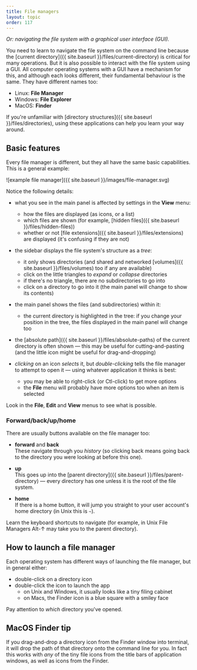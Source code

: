 ```yaml
---
title: File managers
layout: topic
order: 117
---
```


_Or: navigating the file system with a graphical user interface (GUI)._

You need to learn to navigate the file system on the command line because the
[current directory]({{ site.baseurl }}/files/current-directory) is critical for
many operations. But it is also possible to interact with the file system using
a GUI. All computer operating systems with a GUI have a mechanism for this, and
although each looks different, their fundamental behaviour is the same. They
have different names too:

* Linux: **File Manager**
* Windows: **File Explorer**
* MacOS: **Finder**

If you're unfamiliar with [directory structures]({{ site.baseurl }}/files/directories),
using these applications can help you learn your way around.

## Basic features

Every file manager is different, but they all have the same basic capabilities.
This is a general example:

![example file manager]({{ site.baseurl }}/images/file-manager.svg)

Notice the following details:

* what you see in the main panel is affected by settings in the **View**
  menu:
  
  * how the files are displayed (as icons, or a list)
  * which files are shown (for example, [hidden files]({{ site.baseurl }}/files/hidden-files))
  * whether or not [file extensions]({{ site.baseurl }}/files/extensions) are
    displayed (it's confusing if they are not)

* the sidebar displays the file system's structure as a _tree_:

  * it only shows directories (and shared and networked
    [volumes]({{ site.baseurl }}/files/volumes) too if any are available)
  * click on the little triangles to _expand_ or _collapse_ directories
  * if there's no triangle, there are no subdirectories to go into
  * click on a directory to go into it (the main panel will change to show
    its contents)

* the main panel shows the files (and subdirectories) within it:

  * the current directory is highlighted in the tree: if you change your
    position in the tree, the files displayed in the main panel will change too

* the [absolute path]({{ site.baseurl }}/files/absolute-paths) of the current
  directory is often shown — this may be useful for cutting-and-pasting (and
  the little icon might be useful for drag-and-dropping)

* _clicking_ on an icon _selects_ it, but _double-clicking_ tells the file
  manager to attempt to open it — using whatever application it thinks is best:

  * you may be able to right-click (or Ctl-click) to get more options
  * the **File** menu will probably have more options too when an item is
    selected

Look in the **File**, **Edit** and **View** menus to see what is possible.

### Forward/back/up/home

There are usually buttons available on the file manager too:

* **forward** and **back**<br>
  These navigate through you _history_ (so clicking back means going back to
  the directory you were looking at before this one).

* **up**<br>
  This goes up into the
  [parent directory]({{ site.baseurl }}/files/parent-directory) — every
  directory has one unless it is the root of the file system.

* **home**<br>
  If there is a home button, it will jump you straight to your user account's
  home directory (in Unix this is `~`).

Learn the keyboard shortcuts to navigate (for example, in Unix File Managers
Alt-↑ may take you to the parent directory).

## How to launch a file manager

Each operating system has different ways of launching the file manager, but
in general either:

* double-click on a directory icon
* double-click the icon to launch the app
  * on Unix and Windows, it usually looks like a tiny filing cabinet
  * on Macs, the Finder icon is a blue square with a smiley face

Pay attention to _which_ directory you've opened.

## MacOS Finder tip

If you drag-and-drop a directory icon from the Finder window into terminal, it
will drop the path of that directory onto the command line for you. In fact this
works with _any_ of the tiny file icons from the title bars of application
windows, as well as icons from the Finder.


